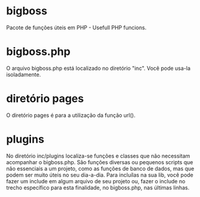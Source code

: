 # bigboss
Pacote de funções úteis em PHP - Usefull PHP funcions.

# bigboss.php
O arquivo bigboss.php está localizado no diretório "inc". Você pode usa-la isoladamente. 

# diretório pages
O diretório pages é para a utilização da função url().

# plugins
No diretório inc/plugins localiza-se funções e classes que não necessitam acompanhar o bigboss.php. São funções diversas ou pequenos scripts que não essenciais a um projeto, como as funções de banco de dados, mas que podem ser muito úteis no seu dia-a-dia. Para incluílas na sua lib, você pode fazer um include em algum arquivo de seu projeto ou, fazer o include no trecho específico para esta finalidade, no bigboss.php, nas últimas linhas. 